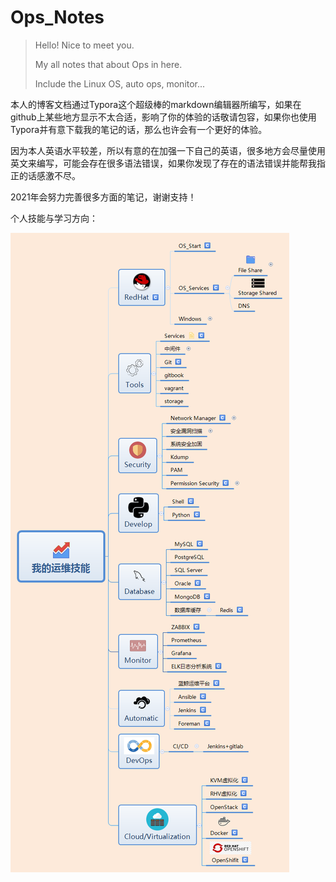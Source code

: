 # Ops_Notes



> Hello! Nice to meet you.
>
> My all notes that about Ops in here.
>
> Include the Linux OS, auto ops, monitor... 



本人的博客文档通过Typora这个超级棒的markdown编辑器所编写，如果在github上某些地方显示不太合适，影响了你的体验的话敬请包容，如果你也使用Typora并有意下载我的笔记的话，那么也许会有一个更好的体验。

因为本人英语水平较差，所以有意的在加强一下自己的英语，很多地方会尽量使用英文来编写，可能会存在很多语法错误，如果你发现了存在的语法错误并能帮我指正的话感激不尽。

2021年会努力完善很多方面的笔记，谢谢支持！

个人技能与学习方向：

![我的运维技能](README.assets/我的运维技能.png)